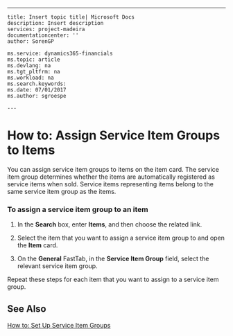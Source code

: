 ---
    title: Insert topic title| Microsoft Docs
    description: Insert description
    services: project-madeira
    documentationcenter: ''
    author: SorenGP

    ms.service: dynamics365-financials
    ms.topic: article
    ms.devlang: na
    ms.tgt_pltfrm: na
    ms.workload: na
    ms.search.keywords:
    ms.date: 07/01/2017
    ms.author: sgroespe

    ---
# How to: Assign Service Item Groups to Items
You can assign service item groups to items on the item card. The service item group determines whether the items are automatically registered as service items when sold. Service items representing items belong to the same service item group as the items.  
  
### To assign a service item group to an item  
  
1.  In the **Search** box, enter **Items**, and then choose the related link.  
  
2.  Select the item that you want to assign a service item group to and open the **Item** card.  
  
3.  On the **General** FastTab, in the **Service Item Group** field, select the relevant service item group.  
  
 Repeat these steps for each item that you want to assign to a service item group.  
  
## See Also  
 [How to: Set Up Service Item Groups](../Service/how-to-set-up-service-item-groups.md)